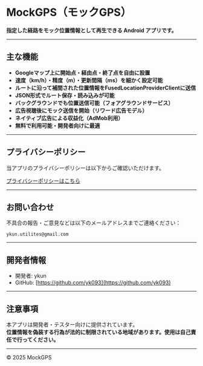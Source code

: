 # MockGPS（モックGPS）

**指定した経路をモック位置情報として再生できる Android アプリです。**

---

## 主な機能

- **Googleマップ上に開始点・経由点・終了点を自由に設置**
- **速度（km/h）・精度（m）・更新間隔（ms）を細かく設定可能**
- **ルートに沿って補間された位置情報をFusedLocationProviderClientに送信**
- **JSON形式でルート保存・読み込みが可能**
- **バックグラウンドでも位置送信可能（フォアグラウンドサービス）**
- **広告視聴後にモック送信を開始（リワード広告モデル）**
- **ネイティブ広告による収益化（AdMob利用）**
- **無料で利用可能・開発者向けに最適**

---

## プライバシーポリシー

当アプリのプライバシーポリシーは以下からご確認いただけます。

[プライバシーポリシーはこちら](https://yk093.github.io/MockGPS/privacy)

---

## お問い合わせ

不具合の報告・ご意見などは以下のメールアドレスまでご連絡ください：

`ykun.utilites@gmail.com`

---

## 開発者情報

- 開発者: ykun
- GitHub: [https://github.com/yk093](https://github.com/yk093)

---

## 注意事項

本アプリは開発者・テスター向けに提供されています。  
**位置情報を偽装する行為が法的に制限されている地域があります。使用は自己責任で行ってください。**

---

© 2025 MockGPS
